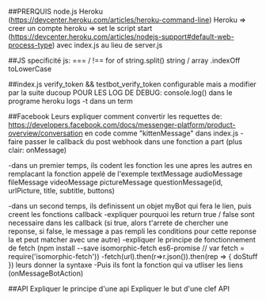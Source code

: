 ##PRERQUIS
node.js
Heroku (https://devcenter.heroku.com/articles/heroku-command-line)
Heroku => creer un compte
heroku => set le script start (https://devcenter.heroku.com/articles/nodejs-support#default-web-process-type) avec index.js au lieu de server.js


##JS
specificité js:
  === / !==
  for of
  string.split()
  string / array .indexOff
  toLowerCase

##index.js
verify_token && testbot_verify_token configurable mais a modifier par la suite ducoup
POUR LES LOG DE DEBUG:
  console.log() dans le programe
  heroku logs -t dans un term

##Facebook
Leurs expliquer comment convertir les requettes de:
https://developers.facebook.com/docs/messenger-platform/product-overview/conversation
en code comme "kittenMessage" dans index.js
-faire passer le callback du post webhook dans une fonction a part (plus clair: onMessage)

-dans un premier temps, ils codent les fonction les une apres les autres en remplacant la fonction appelé de l'exemple
textMessage
audioMessage
fileMessage
videoMessage
pictureMessage
questionMessage(id, urlPicture, title, subtitle, buttons)

-dans un second temps, ils definissent un objet myBot qui fera le lien, puis creent les fonctions callback
  -expliquer pourquoi les return true / false sont necessaire dans les callback
  (si true, alors t'arrete de chercher une reponse, si false, le message a pas rempli les conditions pour cette reponse la et peut matcher avec une autre)
  -expliquer le principe de fonctionnement de fetch
  (npm install --save isomorphic-fetch es6-promise // var fetch = require('isomorphic-fetch'))
  -fetch(url).then(r=>r.json()).then(rep => {
  doStuff
  })
  leurs donner la syntaxe
-Puis ils font la fonction qui va utliser les liens (onMessageBotAction)

##API
Expliquer le principe d'une api
Expliquer le but d'une clef API
